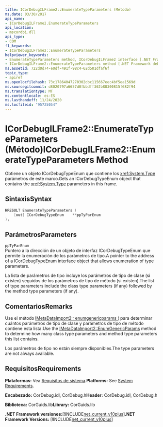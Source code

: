 ```yaml
---
title: ICorDebugILFrame2::EnumerateTypeParameters (Método)
ms.date: 03/30/2017
api_name:
- ICorDebugILFrame2.EnumerateTypeParameters
api_location:
- mscordbi.dll
api_type:
- COM
f1_keywords:
- ICorDebugILFrame2::EnumerateTypeParameters
helpviewer_keywords:
- EnumerateTypeParameters method, ICorDebugILFrame2 interface [.NET Framework debugging]
- ICorDebugILFrame2::EnumerateTypeParameters method [.NET Framework debugging]
ms.assetid: 722d0d74-e0df-491f-98c4-62d501dfaf6f
topic_type:
- apiref
ms.openlocfilehash: 73c17864047270302dbc115667eec4bf5ea1569d
ms.sourcegitcommit: d8020797a6657d0fbbdff362b80300815f682f94
ms.translationtype: MT
ms.contentlocale: es-ES
ms.lasthandoff: 11/24/2020
ms.locfileid: "95725054"
---
```

# <a name="icordebugilframe2enumeratetypeparameters-method"></a><span data-ttu-id="c18eb-102">ICorDebugILFrame2::EnumerateTypeParameters (Método)</span><span class="sxs-lookup"><span data-stu-id="c18eb-102">ICorDebugILFrame2::EnumerateTypeParameters Method</span></span>

<span data-ttu-id="c18eb-103">Obtiene un objeto ICorDebugTypeEnum que contiene los <xref:System.Type> parámetros de este marco.</span><span class="sxs-lookup"><span data-stu-id="c18eb-103">Gets an ICorDebugTypeEnum object that contains the <xref:System.Type> parameters in this frame.</span></span>  
  
## <a name="syntax"></a><span data-ttu-id="c18eb-104">Sintaxis</span><span class="sxs-lookup"><span data-stu-id="c18eb-104">Syntax</span></span>  
  
```cpp  
HRESULT EnumerateTypeParameters (  
    [out] ICorDebugTypeEnum    **ppTyParEnum  
);  
```  
  
## <a name="parameters"></a><span data-ttu-id="c18eb-105">Parámetros</span><span class="sxs-lookup"><span data-stu-id="c18eb-105">Parameters</span></span>  

 `ppTyParEnum`  
 <span data-ttu-id="c18eb-106">Puntero a la dirección de un objeto de interfaz ICorDebugTypeEnum que permite la enumeración de los parámetros de tipo.</span><span class="sxs-lookup"><span data-stu-id="c18eb-106">A pointer to the address of a ICorDebugTypeEnum interface object that allows enumeration of type parameters.</span></span>  
  
 <span data-ttu-id="c18eb-107">La lista de parámetros de tipo incluye los parámetros de tipo de clase (si existen) seguidos de los parámetros de tipo de método (si existen).</span><span class="sxs-lookup"><span data-stu-id="c18eb-107">The list of type parameters include the class type parameters (if any) followed by the method type parameters (if any).</span></span>  
  
## <a name="remarks"></a><span data-ttu-id="c18eb-108">Comentarios</span><span class="sxs-lookup"><span data-stu-id="c18eb-108">Remarks</span></span>  

 <span data-ttu-id="c18eb-109">Use el método [IMetaDataImport2:: enumgenericparams (](../metadata/imetadataimport2-enumgenericparams-method.md) para determinar cuántos parámetros de tipo de clase y parámetros de tipo de método contiene esta lista.</span><span class="sxs-lookup"><span data-stu-id="c18eb-109">Use the [IMetaDataImport2::EnumGenericParams](../metadata/imetadataimport2-enumgenericparams-method.md) method to determine how many class type parameters and method type parameters this list contains.</span></span>  
  
 <span data-ttu-id="c18eb-110">Los parámetros de tipo no están siempre disponibles.</span><span class="sxs-lookup"><span data-stu-id="c18eb-110">The type parameters are not always available.</span></span>  
  
## <a name="requirements"></a><span data-ttu-id="c18eb-111">Requisitos</span><span class="sxs-lookup"><span data-stu-id="c18eb-111">Requirements</span></span>  

 <span data-ttu-id="c18eb-112">**Plataformas:** Vea [Requisitos de sistema](../../get-started/system-requirements.md).</span><span class="sxs-lookup"><span data-stu-id="c18eb-112">**Platforms:** See [System Requirements](../../get-started/system-requirements.md).</span></span>  
  
 <span data-ttu-id="c18eb-113">**Encabezado:** CorDebug.idl, CorDebug.h</span><span class="sxs-lookup"><span data-stu-id="c18eb-113">**Header:** CorDebug.idl, CorDebug.h</span></span>  
  
 <span data-ttu-id="c18eb-114">**Biblioteca:** CorGuids.lib</span><span class="sxs-lookup"><span data-stu-id="c18eb-114">**Library:** CorGuids.lib</span></span>  
  
 <span data-ttu-id="c18eb-115">**.NET Framework versiones:**[!INCLUDE[net_current_v10plus](../../../../includes/net-current-v10plus-md.md)]</span><span class="sxs-lookup"><span data-stu-id="c18eb-115">**.NET Framework Versions:** [!INCLUDE[net_current_v10plus](../../../../includes/net-current-v10plus-md.md)]</span></span>
